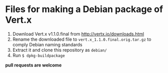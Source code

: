 Files for making a Debian package of Vert.x
===========================================
1. Download Vert.x v1.1.0.final from http://vertx.io/downloads.html
2. Rename the downloaded file to `vert.x_1.1.0.final.orig.tar.gz` to comply Debian naming standards
3. Extract it and clone this repository as `debian/`
4. Run `$ dpkg-buildpackage`

**pull requests are welcome**
